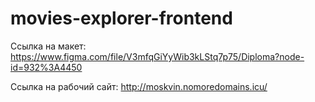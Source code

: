 # movies-explorer-frontend

Ссылка на макет: https://www.figma.com/file/V3mfqGiYyWib3kLStq7p75/Diploma?node-id=932%3A4450

Ссылка на рабочий сайт: http://moskvin.nomoredomains.icu/

